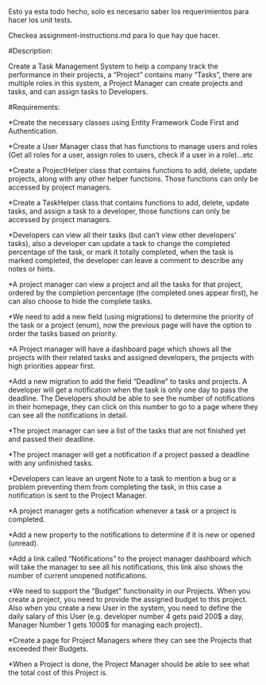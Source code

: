 Esto ya esta todo hecho, solo es necesario saber los requerimientos para hacer los unit tests.

Checkea assignment-instructions.md para lo que hay que hacer.

#Description:

Create a Task Management System to help a company track the performance in their projects, a
“Project” contains many “Tasks”, there are multiple roles in this system, a Project Manager can
create projects and tasks, and can assign tasks to Developers.

#Requirements:

*Create the necessary classes using Entity Framework Code First and Authentication.

*Create a User Manager class that has functions to manage users and roles 
	(Get all roles for a user, assign roles to users, check if a user in a role)...etc

*Create a ProjectHelper class that contains functions to add, delete, update projects, along with any other helper functions. 
	Those functions can only be accessed by project managers.

*Create a TaskHelper class that contains functions to add, delete, update tasks, and assign a task to a developer, 
	those functions can only be accessed by project managers.

*Developers can view all their tasks (but can’t view other developers’ tasks), 
	also a developer can update a task to change the completed percentage of the task, or mark it totally completed, 
	when the task is marked completed, the developer can leave a comment to describe any notes or hints.

*A project manager can view a project and all the tasks for that project, 
	ordered by the completion percentage (the completed ones appear first), 
	he can also choose to hide the complete tasks.

*We need to add a new field (using migrations) to determine the priority of the task or a project (enum), 
	now the previous page will have the option to order the tasks based on priority.

*A Project manager will have a dashboard page which shows all the projects with their related tasks and assigned developers, 
	the projects with high priorities appear first.

*Add a new migration to add the field “Deadline” to tasks and projects. 
	A developer will get a notification when the task is only one day to pass the deadline. 
	The Developers should be able to see the number of notifications in their homepage, 
	they can click on this number to go to a page where they can see all the notifications in detail.

*The project manager can see a list of the tasks that are not finished yet and passed their deadline.

*The project manager will get a notification if a project passed a deadline with any unfinished tasks.

*Developers can leave an urgent Note to a task to mention a bug or a problem preventing them from completing the task, 
	in this case a notification is sent to the Project Manager.

*A project manager gets a notification whenever a task or a project is completed.

*Add a new property to the notifications to determine if it is new or opened (unread).

*Add a link called “Notifications” to the project manager dashboard which will take the manager to see all his notifications, 
	this link also shows the number of current unopened notifications.

*We need to support the “Budget” functionality in our Projects. When you create a project, you need to provide the assigned budget to this project. 
	Also when you create a new User in the system, you need to define the daily salary of this User (e.g. developer number 4 gets paid 200$ a day, 
	Manager Number 1 gets 1000$ for managing each project).

*Create a page for Project Managers where they can see the Projects that exceeded their Budgets.

*When a Project is done, the Project Manager should be able to see what the total cost of this Project is.
